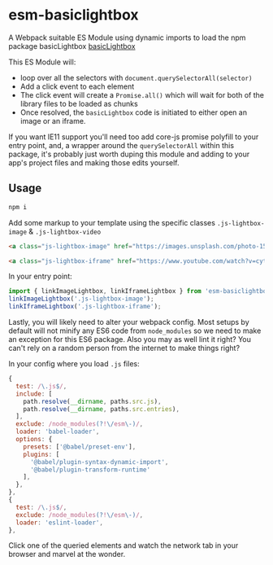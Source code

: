 # esm-basiclightbox

A Webpack suitable ES Module using dynamic imports to load the npm package basicLightbox [basicLightbox](https://github.com/electerious/basicLightbox)

This ES Module will:

- loop over all the selectors with `document.querySelectorAll(selector)`
- Add a click event to each element
- The click event will create a `Promise.all()` which will wait for both of the library files to be loaded as chunks
- Once resolved, the `basicLightbox` code is initiated to either open an image or an iframe.

If you want IE11 support you'll need too add core-js promise polyfill to your entry point, and, a wrapper around the `querySelectorAll` within this package, it's probably just worth duping this module and adding to your app's project files and making those edits yourself.

## Usage

```bash
npm i
```

Add some markup to your template using the specific classes `.js-lightbox-image` & `.js-lightbox-video`

```html
<a class="js-lightbox-image" href="https://images.unsplash.com/photo-1538475501351-ddcf9a9333bd?ixlib=rb-0.3.5&ixid=eyJhcHBfaWQiOjEyMDd9&s=c04574d04afc0d40c36bf0e70ff99a0f&auto=format&fit=crop&w=2992&q=80">Image</a>

<a class="js-lightbox-iframe" href="https://www.youtube.com/watch?v=cytyAgu9-bA">Iframe</a>
```

In your entry point:

```js
import { linkImageLightbox, linkIframeLightbox } from 'esm-basiclightbox';
linkImageLightbox('.js-lightbox-image');
linkIframeLightbox('.js-lightbox-iframe');
```

Lastly, you will likely need to alter your webpack config. Most setups by default will not minify any ES6 code from `node_modules` so we need to make an exception for this ES6 package. Also you may as well lint it right? You can't rely on a random person from the internet to make things right?

In your config where you load `.js` files:

```js
{
  test: /\.js$/,
  include: [
    path.resolve(__dirname, paths.src.js),
    path.resolve(__dirname, paths.src.entries),
  ],
  exclude: /node_modules(?!\/esm\-)/,
  loader: 'babel-loader',
  options: {
    presets: ['@babel/preset-env'],
    plugins: [
      '@babel/plugin-syntax-dynamic-import',
      '@babel/plugin-transform-runtime'
    ],
  },
},
{
  test: /\.js$/,
  exclude: /node_modules(?!\/esm\-)/,
  loader: 'eslint-loader',
},
```

Click one of the queried elements and watch the network tab in your browser and marvel at the wonder.
